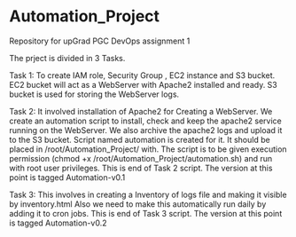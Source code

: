 # Automation_Project
Repository for upGrad PGC DevOps assignment 1

The prject is divided in 3 Tasks.

Task 1:
To create IAM role, Security Group , EC2 instance and S3 bucket.
EC2 bucket will act as a WebServer with Apache2 installed and ready.
S3 bucket is used for storing the WebServer logs.

Task 2:
It involved installation of Apache2 for Creating a WebServer.
We create an automation script to install, check and keep the apache2 service running on the WebServer.
We also archive the apache2 logs and upload it to the S3 bucket.
Script named automation is created for it. It should be placed in /root/Automation_Project/ with.
The script is to be given execution permission (chmod +x /root/Automation_Project/automation.sh) and run with root user privileges. 
This is end of Task 2 script. The version at this point is tagged Automation-v0.1

Task 3:
This involves in creating a Inventory of logs file and making it visible by inventory.html
Also we need to make this automatically run daily by adding it to cron jobs.
This is end of Task 3 script. The version at this point is tagged Automation-v0.2
